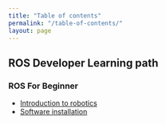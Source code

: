 ```yaml
---
title: "Table of contents"
permalink: "/table-of-contents/"
layout: page
---
```

## ROS Developer Learning path

### ROS For Beginner

  - [Introduction to robotics](https://abbhicse.github.io/AIROS/introduction-to-robotics/)
  - [Software installation](https://abbhicse.github.io/AIROS/software-instalation/)

